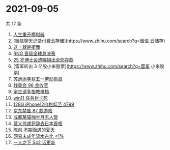 # 2021-09-05

共 17 条

<!-- BEGIN ZHIHUSEARCH -->
<!-- 最后更新时间 Sun Sep 05 2021 17:07:47 GMT+0800 (China Standard Time) -->
1. [人生重开模拟器](https://www.zhihu.com/search?q=人生重开模拟器)
1. [微信聊天记录付费云存储](https://www.zhihu.com/search?q=微信 云储存)
1. [这！就是街舞](https://www.zhihu.com/search?q=这就是街舞)
1. [RNG 晋级全球总决赛](https://www.zhihu.com/search?q=RNG)
1. [25 岁博士设遗嘱捐出全部存款](https://www.zhihu.com/search?q=博士捐出全部存款)
1. [雷军转出 3 亿股小米股票](https://www.zhihu.com/search?q=雷军 小米股票)
1. [苏炳添等获五一劳动勋章](https://www.zhihu.com/search?q=五一劳动勋章)
1. [残奥会 96 金收官](https://www.zhihu.com/search?q=东京残奥会)
1. [余生请多指教撤档](https://www.zhihu.com/search?q=余生请多指教)
1. [win11 任务栏卡死](https://www.zhihu.com/search?q=windows任务栏)
1. [128G iPhone12价格低至 4799](https://www.zhihu.com/search?q=iPhone12)
1. [京东禁售 87 款游戏](https://www.zhihu.com/search?q=禁售游戏)
1. [成都某猫咖半月无人管](https://www.zhihu.com/search?q=成都猫咖)
1. [菅义伟或将辞去日本首相](https://www.zhihu.com/search?q=菅义伟)
1. [陈创 不期而遇的夏天](https://www.zhihu.com/search?q=不期而遇的夏天)
1. [网易未成年流水占比 <1%](https://www.zhihu.com/search?q=网易游戏)
1. [一人之下 542 话更新](https://www.zhihu.com/search?q=一人之下 )
<!-- END ZHIHUSEARCH -->
